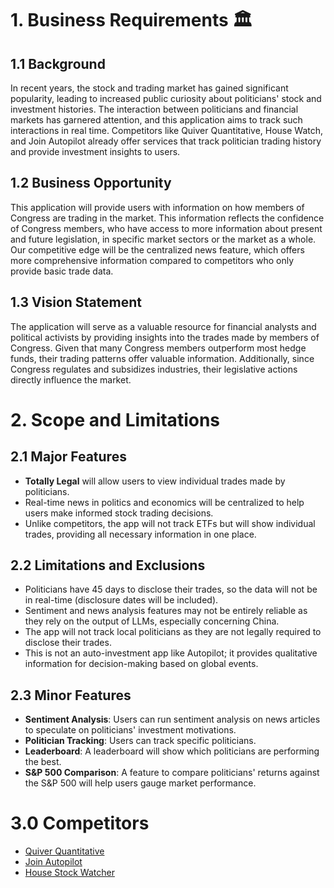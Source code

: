 # 1. Business Requirements 🏛️

## 1.1 Background
In recent years, the stock and trading market has gained significant popularity, leading to increased public curiosity about politicians' stock and investment histories. The interaction between politicians and financial markets has garnered attention, and this application aims to track such interactions in real time. Competitors like Quiver Quantitative, House Watch, and Join Autopilot already offer services that track politician trading history and provide investment insights to users.

## 1.2 Business Opportunity
This application will provide users with information on how members of Congress are trading in the market. This information reflects the confidence of Congress members, who have access to more information about present and future legislation, in specific market sectors or the market as a whole. Our competitive edge will be the centralized news feature, which offers more comprehensive information compared to competitors who only provide basic trade data.

## 1.3 Vision Statement
The application will serve as a valuable resource for financial analysts and political activists by providing insights into the trades made by members of Congress. Given that many Congress members outperform most hedge funds, their trading patterns offer valuable information. Additionally, since Congress regulates and subsidizes industries, their legislative actions directly influence the market.

# 2. Scope and Limitations

## 2.1 Major Features
- **Totally Legal** will allow users to view individual trades made by politicians.
- Real-time news in politics and economics will be centralized to help users make informed stock trading decisions.
- Unlike competitors, the app will not track ETFs but will show individual trades, providing all necessary information in one place.

## 2.2 Limitations and Exclusions
- Politicians have 45 days to disclose their trades, so the data will not be in real-time (disclosure dates will be included).
- Sentiment and news analysis features may not be entirely reliable as they rely on the output of LLMs, especially concerning China.
- The app will not track local politicians as they are not legally required to disclose their trades.
- This is not an auto-investment app like Autopilot; it provides qualitative information for decision-making based on global events.

## 2.3 Minor Features
- **Sentiment Analysis**: Users can run sentiment analysis on news articles to speculate on politicians' investment motivations.
- **Politician Tracking**: Users can track specific politicians.
- **Leaderboard**: A leaderboard will show which politicians are performing the best.
- **S&P 500 Comparison**: A feature to compare politicians' returns against the S&P 500 will help users gauge market performance.

# 3.0 Competitors
- [Quiver Quantitative](https://www.quiverquant.com/)
- [Join Autopilot](https://www.joinautopilot.com/)
- [House Stock Watcher](https://www.housestockwatcher.com/api)
